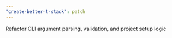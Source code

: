 ```yaml
---
"create-better-t-stack": patch
---
```


Refactor CLI argument parsing, validation, and project setup logic
